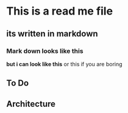 # This is a read me file 
## its written in markdown 
### Mark down looks like this

**but i can look like this**
or this if you are boring


## To Do 


## Architecture